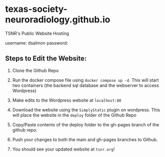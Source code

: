 # texas-society-neuroradiology.github.io
TSNR's Public Website Hosting

username: dsalmon
password: 


## Steps to Edit the Website:

1. Clone the Github Repo

2. Run the docker compose file using `docker compose up -d`. This will start two containers (the backend sql database and the webserver to access Wordpress)

3. Make edits to the Wordpress website at `localhost:80`

4. Download the website using the `SimplyStatic` plugin on wordpress. This will place the website in the `deploy` folder of the Github Repo

5. Copy/Paste contents of the deploy folder to the gh-pages branch of the github repo. 

6. Push your changes to both the main and gh-pages branches to Github.

7. You should see your updated website at `tsnr.org`!
